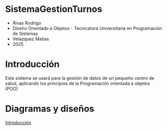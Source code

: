 # SistemaGestionTurnos
* Rivas Rodrigo 
* Diseño Orientado a Objetos - Tecnicatura Universitaria en Programación de Sistemas 
* Velazquez Matias 
* 2025 
# Introducción
Este sistema se usará para la gestión de datos de un pequeño centro de salud, aplicando los principios de la Programación orientada a objetos (POO)
# Diagramas y diseños
[Introducción](https://github.com/RodrigoRivas89/SistemaGestionTurnos/blob/main/README.md#introducci%C3%B3n"Introducción")
